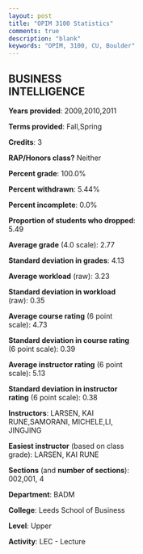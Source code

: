 ```yaml
---
layout: post
title: "OPIM 3100 Statistics"
comments: true
description: "blank"
keywords: "OPIM, 3100, CU, Boulder"
--- 
```

<head>
<script src="https://ajax.googleapis.com/ajax/libs/jquery/2.1.3/jquery.min.js"></script>
<script src="https://dl.dropboxusercontent.com/s/pc42nxpaw1ea4o9/highcharts.js?dl=0"></script>
<!-- <script src="../assets/js/highcharts.js"></script> -->
<style type="text/css">@font-face {
	font-family: "Bebas Neue";
	src: url(https://www.filehosting.org/file/details/544349/BebasNeue%20Regular.otf) format("opentype");
	}
	h1.Bebas { 
		font-family: "Bebas Neue", Verdana, Tahoma;
	}
</style>
</head>
<body>
	<div id="container" style="float: right; width: 45%; height: 88%; margin-left: 2.5%; margin-right: 2.5%;"></div>
	<script language="JavaScript">
		$(document).ready(function() {
		var chart = {type: 'column'};
		var title = {text: 'Grade Distribution'};
		var xAxis = {categories: ['A','B','C','D','F'],crosshair: true};
		var yAxis = {min: 0,title: {text: 'Percentage'}};
		var tooltip = {headerFormat: '<center><b><span style="font-size:20px">{point.key}</span></b></center>',
		               pointFormat: '<td style="padding:0"><b>{point.y:.1f}%</b></td>',
		               footerFormat: '</table>',shared: true,useHTML: true};
		var plotOptions = {column: {pointPadding: 0.0,borderWidth: 0}};  
		var credits = {enabled: false};var series= [{name: 'Percent',data: [23.84,43.02,25.0,5.23,2.91,]}];
		var json = {};
		json.chart = chart;
		json.title = title;
		json.tooltip = tooltip;
		json.xAxis = xAxis;
		json.yAxis = yAxis;  
		json.series = series;
		json.plotOptions = plotOptions;  
		json.credits = credits;
		$('#container').highcharts(json);
	});
	</script>
</body>
			   
## BUSINESS INTELLIGENCE

**Years provided**: 2009,2010,2011

**Terms provided**: Fall,Spring

**Credits**: 3

**RAP/Honors class?** Neither

**Percent grade**: 100.0%

**Percent withdrawn**: 5.44%

**Percent incomplete**: 0.0%

**Proportion of students who dropped**: 5.49

**Average grade** (4.0 scale): 2.77

**Standard deviation in grades**: 4.13

**Average workload** (raw): 3.23

**Standard deviation in workload** (raw): 0.35

**Average course rating** (6 point scale): 4.73

**Standard deviation in course rating** (6 point scale): 0.39

**Average instructor rating** (6 point scale): 5.13

**Standard deviation in instructor rating** (6 point scale): 0.38

**Instructors**: LARSEN, KAI RUNE,SAMORANI, MICHELE,LI, JINGJING

**Easiest instructor** (based on class grade): LARSEN, KAI RUNE

**Sections** (and **number of sections**): 002,001, 4

**Department**: BADM

**College**: Leeds School of Business

**Level**: Upper

**Activity**: LEC - Lecture